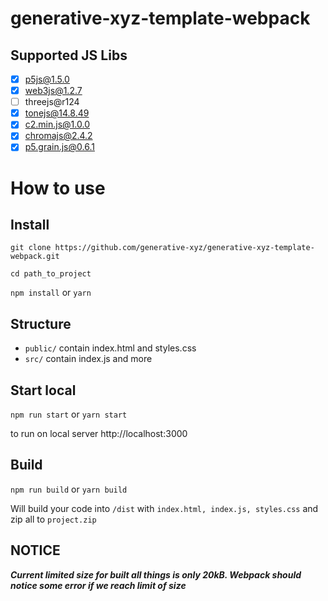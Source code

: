 # generative-xyz-template-webpack

## Supported JS Libs

- [x] p5js@1.5.0
- [x] web3js@1.2.7
- [ ] threejs@r124
- [x] tonejs@14.8.49
- [x] c2.min.js@1.0.0
- [x] chromajs@2.4.2
- [x] p5.grain.js@0.6.1

# How to use

## Install

```git clone https://github.com/generative-xyz/generative-xyz-template-webpack.git```

```cd path_to_project```

```npm install``` or ```yarn```

## Structure

- ```public/```  contain index.html and styles.css
- ```src/``` contain index.js and more

## Start local

```npm run start``` or ```yarn start```

to run on local server http://localhost:3000

## Build

```npm run build``` or ```yarn build```

Will build your code into ```/dist``` with ```index.html, index.js, styles.css``` and zip all to ```project.zip```

## NOTICE

**_Current limited size for built all things is only 20kB. Webpack should notice some error if we reach limit of size_**

